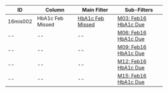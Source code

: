 ID | Column | Main Filter | Sub-Filters | 
-- | ------ | -------| -----------|
16mis002| HbA1c Feb Missed | [HbA1c Feb Missed](https://github.com/johnnybender/adastandards2017/blob/master/recommendations/rec001.md) | [M03: Feb16 HbA1c Due](https://github.com/johnnybender/adastandards2017/blob/master/recommendations/rec001.md)| 
-- |-- |-- |[M06: Feb16 HbA1c Due](https://github.com/johnnybender/adastandards2017/blob/master/recommendations/rec001.md)|
-- |-- |-- |[M09: Feb16 HbA1c Due](https://github.com/johnnybender/adastandards2017/blob/master/recommendations/rec001.md)| 
-- |-- |-- |[M12: Feb16 HbA1c Due](https://github.com/johnnybender/adastandards2017/blob/master/recommendations/rec001.md)|
-- |-- |-- |[M15: Feb16 HbA1c Due](https://github.com/johnnybender/adastandards2017/blob/master/recommendations/rec001.md)|
